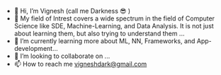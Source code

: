 - 👋 Hi, I’m Vignesh (call me Darkness 😎️ )
- 👀 My field of Intrest covers a wide spectrum in the field of Computer Science like SDE, Machine-Learning, and Data Analysis. It is not just about learning them, but also trying to understand them ...
- 🌱 I’m currently learning more about ML, NN, Frameworks, and App-development...
- 💞️ I’m looking to collaborate on ...
- 📫 How to reach me vigneshdark@gmail.com

<!---
vrs-darkness/vrs-darkness is a ✨ special ✨ repository because its `README.md` (this file) appears on your GitHub profile.
You can click the Preview link to take a look at your changes.
--->
